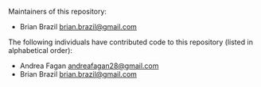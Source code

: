 Maintainers of this repository:

* Brian Brazil <brian.brazil@gmail.com>

The following individuals have contributed code to this repository
(listed in alphabetical order):

* Andrea Fagan <andreafagan28@gmail.com>
* Brian Brazil <brian.brazil@gmail.com>
